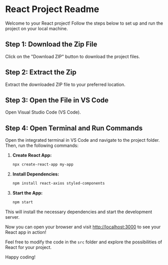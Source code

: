 # React Project Readme

Welcome to your React project! Follow the steps below to set up and run the project on your local machine.

## Step 1: Download the Zip File

Click on the "Download ZIP" button to download the project files.

## Step 2: Extract the Zip

Extract the downloaded ZIP file to your preferred location.

## Step 3: Open the File in VS Code

Open Visual Studio Code (VS Code).

## Step 4: Open Terminal and Run Commands

Open the integrated terminal in VS Code and navigate to the project folder. Then, run the following commands:

1. **Create React App:**
    ```bash
    npx create-react-app my-app
    ```

2. **Install Dependencies:**
    ```bash
    npm install react-axios styled-components
    ```

3. **Start the App:**
    ```bash
    npm start
    ```

This will install the necessary dependencies and start the development server.

Now you can open your browser and visit [http://localhost:3000](http://localhost:3000) to see your React app in action!

Feel free to modify the code in the `src` folder and explore the possibilities of React for your project.

Happy coding!
